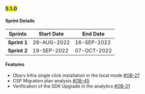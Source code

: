 ### <mark style="color:blue;">5.1.0</mark>


#### **Sprint Details**



| Sprints                                             | Start Date                                                                                                         | End Date                                                                                                  |
| ----------------------------------------------------- | ---------------------------------------------------------------------------------------------------------------- |------------------------------------------------------------------------------------------------------------|
| **Sprint 1**                                  | 29-AUG-2022 | 16-SEP-2022 |
| **Sprint 2**                                    | 19-SEP-2022 | 07-OCT-2022 |


#### **Features**

* Obsrv Infra single click installation in the local mode [#OB-27](https://project-sunbird.atlassian.net/browse/OB-27)
* CSP Migration plan analysis [#OB-45](https://project-sunbird.atlassian.net/browse/OB-45)
* Verification of the SDK Upgrade in the analytics [#OB-21](https://project-sunbird.atlassian.net/browse/OB-21)